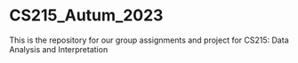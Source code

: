 # CS215_Autum_2023
This is the repository for our group assignments and project for CS215: Data Analysis and Interpretation

